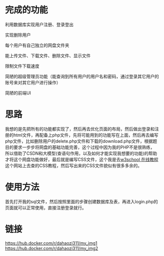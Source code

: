 # 完成的功能

利用数据库实现用户注册、登录登出

实现删除用户

每个用户有自己独立的网盘文件夹

能上传文件、下载文件、删除文件、显示文件

限制文件下载速度

简陋的超级管理员功能（能查询到所有用户的用户名和密码，通过登录其它用户的账号来对其它用户进行操作）

简陋的前端UI

# 思路

我想的是先把所有的功能都实现了，然后再去优化页面的布局，然后做出登录和注册的html文件，再配备上php文件，先将可能用到的功能写在上面，然后再去编写php文件，比如删除用户的delete.php文件和下载的download.php文件，根据题目的要求一步步将网盘的基础功能完善，这个过程中因为我的PHP不是很熟练，所以借助了CSDN和大模型(查语句作用，以及如何才能实现我想要的功能)的帮助才将这个网盘功能做好，最后就是编写CSS文件，这个我是去[w3school 在线教程](https://www.w3school.com.cn/)这个网站上去查的CSS教程，然后写出来的CSS文件貌似有很多多余的。

# 使用方法

首先打开我的sql文件，然后按照里面的步骤创建数据库及表，再进入login.php的页面就可以正常使用，直接注册登录就行。

# 链接
https://hub.docker.com/r/dahaozi311/my_img1
https://hub.docker.com/r/dahaozi311/my_img2